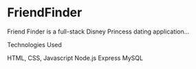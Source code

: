 # FriendFinder

Friend Finder is a full-stack Disney Princess dating application...

Technologies Used

HTML, CSS, Javascript
Node.js
  Express
MySQL
